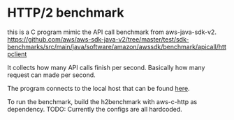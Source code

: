# HTTP/2 benchmark

this is a C program mimic the API call benchmark from aws-java-sdk-v2. https://github.com/aws/aws-sdk-java-v2/tree/master/test/sdk-benchmarks/src/main/java/software/amazon/awssdk/benchmark/apicall/httpclient

It collects how many API calls finish per second. Basically how many request can made per second.

The program connects to the local host that can be found [here](../../tests/mock_server).

To run the benchmark, build the h2benchmark with aws-c-http as dependency.
TODO: Currently the configs are all hardcoded.
